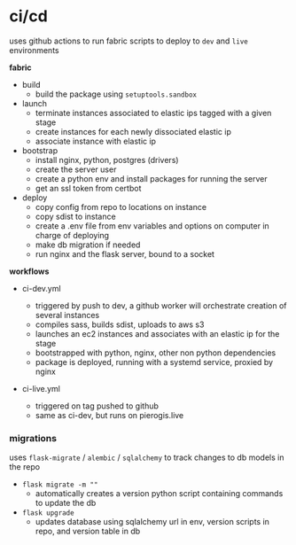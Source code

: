 # ci/cd

uses github actions to run fabric scripts to deploy to `dev` and `live` environments

**fabric**

- build
  - build the package using `setuptools.sandbox`
- launch
  - terminate instances associated to elastic ips tagged with a given stage
  - create instances for each newly dissociated elastic ip
  - associate instance with elastic ip
- bootstrap
  - install nginx, python, postgres (drivers)
  - create the server user
  - create a python env and install packages for running the server
  - get an ssl token from certbot
- deploy
  - copy config from repo to locations on instance
  - copy sdist to instance
  - create a .env file from env variables and options on computer in charge of deploying
  - make db migration if needed
  - run nginx and the flask server, bound to a socket

**workflows**

- ci-dev.yml
   - triggered by push to dev, a github worker will orchestrate creation of several instances
   - compiles sass, builds sdist, uploads to aws s3
   - launches an ec2 instances and associates with an elastic ip for the stage
   - bootstrapped with python, nginx, other non python dependencies
   - package is deployed, running with a systemd service, proxied by nginx

- ci-live.yml
   - triggered on tag pushed to github
   - same as ci-dev, but runs on pierogis.live

### migrations

uses `flask-migrate` / `alembic` / `sqlalchemy` to track changes to db models in the repo

- `flask migrate -m ""`
  - automatically creates a version python script containing commands to update the db
- `flask upgrade`
  - updates database using sqlalchemy url in env, version scripts in repo, and version table in db